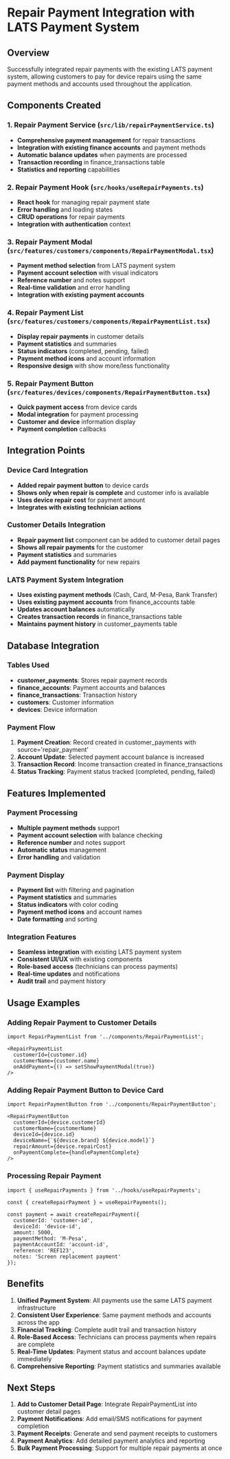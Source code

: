 # Repair Payment Integration with LATS Payment System

## Overview
Successfully integrated repair payments with the existing LATS payment system, allowing customers to pay for device repairs using the same payment methods and accounts used throughout the application.

## Components Created

### 1. Repair Payment Service (`src/lib/repairPaymentService.ts`)
- **Comprehensive payment management** for repair transactions
- **Integration with existing finance accounts** and payment methods
- **Automatic balance updates** when payments are processed
- **Transaction recording** in finance_transactions table
- **Statistics and reporting** capabilities

### 2. Repair Payment Hook (`src/hooks/useRepairPayments.ts`)
- **React hook** for managing repair payment state
- **Error handling** and loading states
- **CRUD operations** for repair payments
- **Integration with authentication** context

### 3. Repair Payment Modal (`src/features/customers/components/RepairPaymentModal.tsx`)
- **Payment method selection** from LATS payment system
- **Payment account selection** with visual indicators
- **Reference number** and notes support
- **Real-time validation** and error handling
- **Integration with existing payment accounts**

### 4. Repair Payment List (`src/features/customers/components/RepairPaymentList.tsx`)
- **Display repair payments** in customer details
- **Payment statistics** and summaries
- **Status indicators** (completed, pending, failed)
- **Payment method icons** and account information
- **Responsive design** with show more/less functionality

### 5. Repair Payment Button (`src/features/devices/components/RepairPaymentButton.tsx`)
- **Quick payment access** from device cards
- **Modal integration** for payment processing
- **Customer and device** information display
- **Payment completion** callbacks

## Integration Points

### Device Card Integration
- **Added repair payment button** to device cards
- **Shows only when repair is complete** and customer info is available
- **Uses device repair cost** for payment amount
- **Integrates with existing technician actions**

### Customer Details Integration
- **Repair payment list** component can be added to customer detail pages
- **Shows all repair payments** for the customer
- **Payment statistics** and summaries
- **Add payment functionality** for new repairs

### LATS Payment System Integration
- **Uses existing payment methods** (Cash, Card, M-Pesa, Bank Transfer)
- **Uses existing payment accounts** from finance_accounts table
- **Updates account balances** automatically
- **Creates transaction records** in finance_transactions table
- **Maintains payment history** in customer_payments table

## Database Integration

### Tables Used
- **customer_payments**: Stores repair payment records
- **finance_accounts**: Payment accounts and balances
- **finance_transactions**: Transaction history
- **customers**: Customer information
- **devices**: Device information

### Payment Flow
1. **Payment Creation**: Record created in customer_payments with source='repair_payment'
2. **Account Update**: Selected payment account balance is increased
3. **Transaction Record**: Income transaction created in finance_transactions
4. **Status Tracking**: Payment status tracked (completed, pending, failed)

## Features Implemented

### Payment Processing
- **Multiple payment methods** support
- **Payment account selection** with balance checking
- **Reference number** and notes support
- **Automatic status** management
- **Error handling** and validation

### Payment Display
- **Payment list** with filtering and pagination
- **Payment statistics** and summaries
- **Status indicators** with color coding
- **Payment method icons** and account names
- **Date formatting** and sorting

### Integration Features
- **Seamless integration** with existing LATS payment system
- **Consistent UI/UX** with existing components
- **Role-based access** (technicians can process payments)
- **Real-time updates** and notifications
- **Audit trail** and payment history

## Usage Examples

### Adding Repair Payment to Customer Details
```tsx
import RepairPaymentList from '../components/RepairPaymentList';

<RepairPaymentList
  customerId={customer.id}
  customerName={customer.name}
  onAddPayment={() => setShowPaymentModal(true)}
/>
```

### Adding Repair Payment Button to Device Card
```tsx
import RepairPaymentButton from '../components/RepairPaymentButton';

<RepairPaymentButton
  customerId={device.customerId}
  customerName={customerName}
  deviceId={device.id}
  deviceName={`${device.brand} ${device.model}`}
  repairAmount={device.repairCost}
  onPaymentComplete={handlePaymentComplete}
/>
```

### Processing Repair Payment
```tsx
import { useRepairPayments } from '../hooks/useRepairPayments';

const { createRepairPayment } = useRepairPayments();

const payment = await createRepairPayment({
  customerId: 'customer-id',
  deviceId: 'device-id',
  amount: 5000,
  paymentMethod: 'M-Pesa',
  paymentAccountId: 'account-id',
  reference: 'REF123',
  notes: 'Screen replacement payment'
});
```

## Benefits

1. **Unified Payment System**: All payments use the same LATS payment infrastructure
2. **Consistent User Experience**: Same payment methods and accounts across the app
3. **Financial Tracking**: Complete audit trail and transaction history
4. **Role-Based Access**: Technicians can process payments when repairs are complete
5. **Real-Time Updates**: Payment status and account balances update immediately
6. **Comprehensive Reporting**: Payment statistics and summaries available

## Next Steps

1. **Add to Customer Detail Page**: Integrate RepairPaymentList into customer detail pages
2. **Payment Notifications**: Add email/SMS notifications for payment completion
3. **Payment Receipts**: Generate and send payment receipts to customers
4. **Payment Analytics**: Add detailed payment analytics and reporting
5. **Bulk Payment Processing**: Support for multiple repair payments at once
